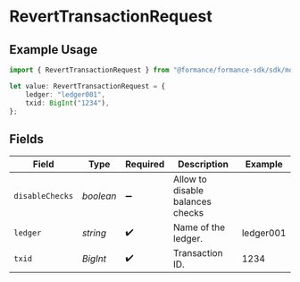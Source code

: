 # RevertTransactionRequest

## Example Usage

```typescript
import { RevertTransactionRequest } from "@formance/formance-sdk/sdk/models/operations";

let value: RevertTransactionRequest = {
    ledger: "ledger001",
    txid: BigInt("1234"),
};
```

## Fields

| Field                            | Type                             | Required                         | Description                      | Example                          |
| -------------------------------- | -------------------------------- | -------------------------------- | -------------------------------- | -------------------------------- |
| `disableChecks`                  | *boolean*                        | :heavy_minus_sign:               | Allow to disable balances checks |                                  |
| `ledger`                         | *string*                         | :heavy_check_mark:               | Name of the ledger.              | ledger001                        |
| `txid`                           | *BigInt*                         | :heavy_check_mark:               | Transaction ID.                  | 1234                             |